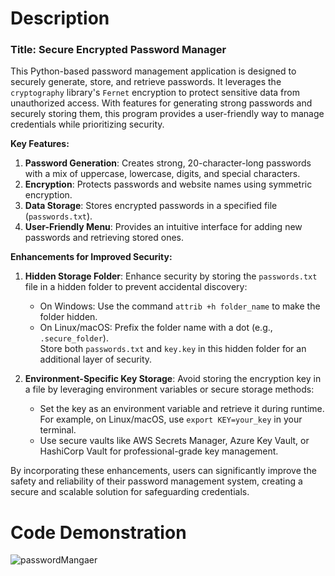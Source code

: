 # Description
### Title: **Secure Encrypted Password Manager**
  
This Python-based password management application is designed to securely generate, store, and retrieve passwords. It leverages the `cryptography` library's `Fernet` encryption to protect sensitive data from unauthorized access. With features for generating strong passwords and securely storing them, this program provides a user-friendly way to manage credentials while prioritizing security.

**Key Features:**  
1. **Password Generation**: Creates strong, 20-character-long passwords with a mix of uppercase, lowercase, digits, and special characters.  
2. **Encryption**: Protects passwords and website names using symmetric encryption.  
3. **Data Storage**: Stores encrypted passwords in a specified file (`passwords.txt`).  
4. **User-Friendly Menu**: Provides an intuitive interface for adding new passwords and retrieving stored ones.  

**Enhancements for Improved Security:**  
1. **Hidden Storage Folder**: Enhance security by storing the `passwords.txt` file in a hidden folder to prevent accidental discovery:  
   - On Windows: Use the command `attrib +h folder_name` to make the folder hidden.  
   - On Linux/macOS: Prefix the folder name with a dot (e.g., `.secure_folder`).  
   Store both `passwords.txt` and `key.key` in this hidden folder for an additional layer of security.  

2. **Environment-Specific Key Storage**: Avoid storing the encryption key in a file by leveraging environment variables or secure storage methods:  
   - Set the key as an environment variable and retrieve it during runtime. For example, on Linux/macOS, use `export KEY=your_key` in your terminal.  
   - Use secure vaults like AWS Secrets Manager, Azure Key Vault, or HashiCorp Vault for professional-grade key management.  

By incorporating these enhancements, users can significantly improve the safety and reliability of their password management system, creating a secure and scalable solution for safeguarding credentials.

# Code Demonstration

![passwordMangaer](https://github.com/user-attachments/assets/1edd1047-f46e-440e-8e9b-e85e0002caa1)
